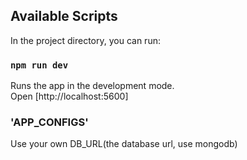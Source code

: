 
## Available Scripts

In the project directory, you can run:

### `npm run dev`

Runs the app in the development mode.\
Open [http://localhost:5600]

### 'APP_CONFIGS'

Use your own DB_URL(the database url, use mongodb)